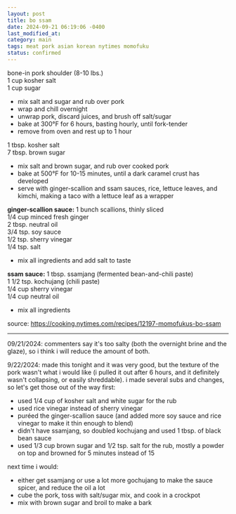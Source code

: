 ```yaml
---
layout: post
title: bo ssam
date: 2024-09-21 06:19:06 -0400
last_modified_at: 
category: main
tags: meat pork asian korean nytimes momofuku
status: confirmed
---
```


bone-in pork shoulder (8-10 lbs.)  
1 cup kosher salt  
1 cup sugar  
* mix salt and sugar and rub over pork
* wrap and chill overnight
* unwrap pork, discard juices, and brush off salt/sugar
* bake at 300°F for 6 hours, basting hourly, until fork-tender
* remove from oven and rest up to 1 hour

1 tbsp. kosher salt  
7 tbsp. brown sugar
* mix salt and brown sugar, and rub over cooked pork
* bake at 500°F for 10-15 minutes, until a dark caramel crust has developed
* serve with ginger-scallion and ssam sauces, rice, lettuce leaves, and kimchi,
  making a taco with a lettuce leaf as a wrapper

**ginger-scallion sauce:**
1 bunch scallions, thinly sliced  
1/4 cup minced fresh ginger  
2 tbsp. neutral oil  
3/4 tsp. soy sauce  
1/2 tsp. sherry vinegar  
1/4 tsp. salt  
* mix all ingredients and add salt to taste

**ssam sauce:**
1 tbsp. ssamjang (fermented bean-and-chili paste)  
1 1/2 tsp. kochujang (chili paste)  
1/4 cup sherry vinegar  
1/4 cup neutral oil  
* mix all ingredients

source: <https://cooking.nytimes.com/recipes/12197-momofukus-bo-ssam>

---

09/21/2024: commenters say it's too salty (both the overnight brine and the glaze),
so i think i will reduce the amount of both.

9/22/2024: made this tonight and it was very good, but the texture of the pork 
wasn't what i would like (i pulled it out after 6 hours, and it definitely wasn't
collapsing, or easily shreddable). i made several subs and changes, so let's get
those out of the way first:

* used 1/4 cup of kosher salt and white sugar for the rub
* used rice vinegar instead of sherry vinegar
* puréed the ginger-scallion sauce (and added more soy sauce and rice vinegar to 
  make it thin enough to blend)
* didn't have ssamjang, so doubled kochujang and used 1 tbsp. of black bean sauce
* used 1/3 cup brown sugar and 1/2 tsp. salt for the rub, mostly a powder on top
  and browned for 5 minutes instead of 15

next time i would:

* either get ssamjang or use a lot more gochujang to make the sauce spicer, and
  reduce the oil a lot
* cube the pork, toss with salt/sugar mix, and cook in a crockpot
* mix with brown sugar and broil to make a bark
